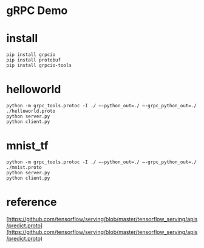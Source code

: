 # gRPC Demo

# install
    pip install grpcio
    pip install protobuf
    pip install grpcio-tools
  
# helloworld
    python -m grpc_tools.protoc -I ./ –-python_out=./ –-grpc_python_out=./ ./helloworld.proto
    python server.py
    python client.py
  
# mnist_tf
    python -m grpc_tools.protoc -I ./ –-python_out=./ –-grpc_python_out=./ ./mnist.proto
    python server.py
    python client.py

# reference
[https://github.com/tensorflow/serving/blob/master/tensorflow_serving/apis/predict.proto](https://github.com/tensorflow/serving/blob/master/tensorflow_serving/apis/predict.proto)